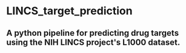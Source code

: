 # LINCS_target_prediction


## A python pipeline for predicting drug targets using the NIH LINCS project's L1000 dataset.

